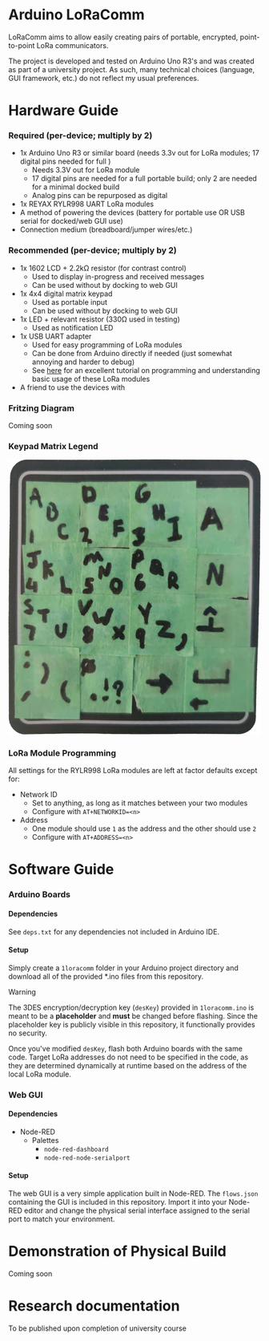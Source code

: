 # Arduino LoRaComm
LoRaComm aims to allow easily creating pairs of portable, encrypted, point-to-point LoRa communicators.

The project is developed and tested on Arduino Uno R3's and was created as part of a university project. As such, many technical choices (language, GUI framework, etc.) do not reflect my usual preferences.

# Hardware Guide
### Required (per-device; multiply by 2)
- 1x Arduino Uno R3 or similar board (needs 3.3v out for LoRa modules; 17 digital pins needed for full )
    - Needs 3.3V out for LoRa module
    - 17 digital pins are needed for a full portable build; only 2 are needed for a minimal docked build
    - Analog pins can be repurposed as digital
- 1x REYAX RYLR998 UART LoRa modules
- A method of powering the devices (battery for portable use OR USB serial for docked/web GUI use)
- Connection medium (breadboard/jumper wires/etc.)
### Recommended (per-device; multiply by 2)
- 1x 1602 LCD + 2.2kΩ resistor (for contrast control)
    - Used to display in-progress and received messages
    - Can be used without by docking to web GUI
- 1x 4x4 digital matrix keypad
    - Used as portable input
    - Can be used without by docking to web GUI
- 1x LED + relevant resistor (330Ω used in testing)
    - Used as notification LED
- 1x USB UART adapter
    - Used for easy programming of LoRa modules
    - Can be done from Arduino directly if needed (just somewhat annoying and harder to debug)
    - See [here](https://www.hackster.io/mdraber/how-to-use-rylr998-lora-module-with-arduino-020ac4) for an excellent tutorial on programming and understanding basic usage of these LoRa modules
- A friend to use the devices with
### Fritzing Diagram
Coming soon

### Keypad Matrix Legend
![Keypad Matrix Legend](https://raw.githubusercontent.com/rwinkhart/LoRaComm/main/big-resources/keypad.webp)

### LoRa Module Programming
All settings for the RYLR998 LoRa modules are left at factor defaults except for:
- Network ID
    - Set to anything, as long as it matches between your two modules
    - Configure with `AT+NETWORKID=<n>`
- Address
    - One module should use `1` as the address and the other should use `2`
    - Configure with `AT+ADDRESS=<n>`

# Software Guide
### Arduino Boards
#### Dependencies
See `deps.txt` for any dependencies not included in Arduino IDE.
#### Setup
Simply create a `1loracomm` folder in your Arduino project directory and download all of the provided *.ino files from this repository.

> [!WARNING]
>The 3DES encryption/decryption key (`desKey`) provided in `1loracomm.ino` is meant to be a **placeholder** and **must** be changed before flashing.
>Since the placeholder key is publicly visible in this repository, it functionally provides no security.

Once you've modified `desKey`, flash both Arduino boards with the same code. Target LoRa addresses do not need to be specified in the code, as they are determined dynamically at runtime based on the address of the local LoRa module.

### Web GUI
#### Dependencies
- Node-RED
    - Palettes
        - `node-red-dashboard`
        - `node-red-node-serialport`
#### Setup
The web GUI is a very simple application built in Node-RED. The `flows.json` containing the GUI is included in this repository. Import it into your Node-RED editor and change the physical serial interface assigned to the serial port to match your environment.

# Demonstration of Physical Build
Coming soon

# Research documentation
To be published upon completion of university course
